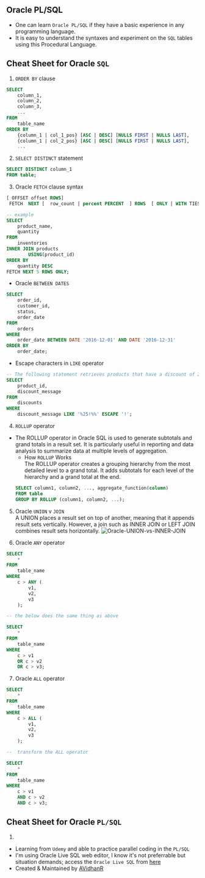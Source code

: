 ## Oracle PL/SQL 
- One can learn `Oracle PL/SQL` if they have a basic experience in any programming language.
- It is easy to understand the syntaxes and experiment on the `SQL` tables using this Procedural Language.

## Cheat Sheet for Oracle `SQL`
1. `ORDER BY` clause
```sql
SELECT
    column_1,
    column_2,
    column_3,
    ...
FROM
    table_name
ORDER BY
    {column_1 | col_1_pos} [ASC | DESC] [NULLS FIRST | NULLS LAST],
    {column_1 | col_2_pos} [ASC | DESC] [NULLS FIRST | NULLS LAST],
    ... 
```

2. `SELECT DISTINCT` statement
```sql
SELECT DISTINCT column_1
FROM table;
```

3. Oracle `FETCH` clause syntax
```sql
[ OFFSET offset ROWS]
 FETCH  NEXT [  row_count | percent PERCENT  ] ROWS  [ ONLY | WITH TIES ] 
```
```sql
-- example
SELECT
    product_name,
    quantity
FROM
    inventories
INNER JOIN products
        USING(product_id)
ORDER BY
    quantity DESC 
FETCH NEXT 5 ROWS ONLY;
```
* Oracle `BETWEEN DATES`
```sql
SELECT
    order_id,
    customer_id,
    status,
    order_date
FROM
    orders
WHERE
    order_date BETWEEN DATE '2016-12-01' AND DATE '2016-12-31'
ORDER BY
    order_date;
```
* Escape characters in `LIKE` operator
```sql
-- The following statement retrieves products that have a discount of 25%:
SELECT
	product_id,
	discount_message
FROM
	discounts
WHERE
	discount_message LIKE '%25!%%' ESCAPE '!';
```

4. `ROLLUP` operator
* The ROLLUP operator in Oracle SQL is used to generate subtotals and grand totals in a result set. It is particularly useful in reporting and data analysis to summarize data at multiple levels of aggregation.
	* How `ROLLUP` Works \
	The ROLLUP operator creates a grouping hierarchy from the most detailed level to a grand total. It adds subtotals for each level of the hierarchy and a grand total at the end.
	```sql
	SELECT column1, column2, ..., aggregate_function(column)
	FROM table
	GROUP BY ROLLUP (column1, column2, ...);
	```

 5. Oracle `UNION` v `JOIN` \
A UNION places a result set on top of another, meaning that it appends result sets vertically. However, a join such as INNER JOIN or LEFT JOIN combines result sets horizontally.
![Oracle-UNION-vs-INNER-JOIN](https://github.com/user-attachments/assets/c4e04c3c-94da-4680-9b44-a9b61b75c20d)

6. Oracle `ANY` operator
```sql
SELECT
    *
FROM
    table_name
WHERE
    c > ANY (
        v1,
        v2,
        v3
    );

-- the below does the same thing as above

SELECT
    *
FROM
    table_name
WHERE
    c > v1
    OR c > v2
    OR c > v3;
```

7. Oracle `ALL` operator
```sql
SELECT
    *
FROM
    table_name
WHERE
    c > ALL (
        v1,
        v2,
        v3
    );

--  transform the ALL operator

SELECT
    *
FROM
    table_name
WHERE
    c > v1
    AND c > v2
    AND c > v3;
```

## Cheat Sheet for Oracle `PL/SQL`
1. 

- Learning from `Udemy` and able to practice parallel coding in the `PL/SQL`
- I'm using Oracle Live SQL web editor, I know it's not preferrable but situation demands; access the `Oracle Live SQL` from [here](https://livesql.oracle.com/ords/f?p=590:1000)
- Created & Maintained by [AVidhanR](https://linkedin.com/in/AVidhanR)
